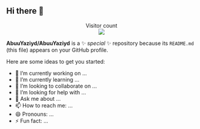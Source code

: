 ## Hi there 👋

<p align="center"> 
  Visitor count<br>
  <img src="https://profile-counter.glitch.me/AbuuYaziyd/count.svg" />
</p>

**AbuuYaziyd/AbuuYaziyd** is a ✨ _special_ ✨ repository because its `README.md` (this file) appears on your GitHub profile.

Here are some ideas to get you started:

- 🔭 I’m currently working on ...
- 🌱 I’m currently learning ...
- 👯 I’m looking to collaborate on ...
- 🤔 I’m looking for help with ...
- 💬 Ask me about ...
- 📫 How to reach me: ...
- 😄 Pronouns: ...
- ⚡ Fun fact: ...

